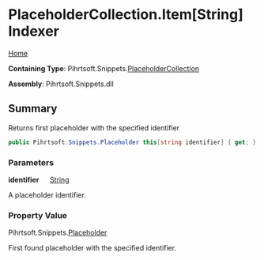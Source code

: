 # PlaceholderCollection\.Item\[String\] Indexer

[Home](../../../../README.md)

**Containing Type**: Pihrtsoft\.Snippets\.[PlaceholderCollection](../README.md)

**Assembly**: Pihrtsoft\.Snippets\.dll

## Summary

Returns first placeholder with the specified identifier

```csharp
public Pihrtsoft.Snippets.Placeholder this[string identifier] { get; }
```

### Parameters

**identifier** &emsp; [String](https://docs.microsoft.com/en-us/dotnet/api/system.string)

A placeholder identifier\.

### Property Value

Pihrtsoft\.Snippets\.[Placeholder](../../Placeholder/README.md)

First found placeholder with the specified identifier\.